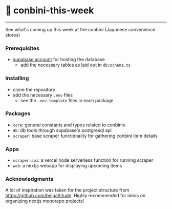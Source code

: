 # 🏪 conbini-this-week

---

See what's coming up this week at the conbini (Japanese convenience stores)

### Prerequisites

- [supabase account](https://supabase.com/) for hosting the database
  - add the necessary tables as laid out in `db/schema.ts`

### Installing

- clone the repository
- add the necessary `.env` files
  - see the `.env.template` files in each package

### Packages

- `core`: general constants and types related to conbinis
- `db`: db tools through supabase's postgresql api
- `scraper`: base scraper functionality for gathering conbini item details

### Apps

- `scraper-api`: a vercel node serverless function for running scraper
- `web`: a nextjs webapp for displaying upcoming items

### Acknowledgments

A lot of inspiration was taken for the project structure from https://github.com/belgattitude. Highly recommended for ideas on organizing nextjs monorepo projects!
